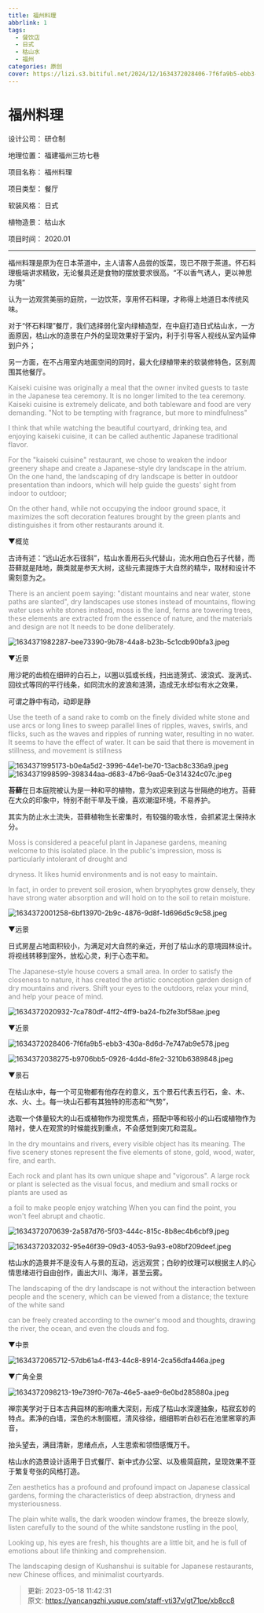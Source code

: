 ```yaml
---
title: 福州料理
abbrlink: 1
tags:
  - 餐饮店
  - 日式
  - 枯山水
  - 福州
categories: 原创
cover: https://lizi.s3.bitiful.net/2024/12/1634372028406-7f6fa9b5-ebb3-430a-8d6d-7e747ab9e578-222879.jpeg
---
```

# 福州料理

<font style="color:rgb(18, 18, 18);"></font>设计公司：   研仓制

地理位置：   福建福州三坊七巷

项目名称：  福州料理

项目类型：   餐厅

软装风格：   日式

植物造景：   枯山水

项目时间：   2020.01

---

福州料理是原为在日本茶道中，主人请客人品尝的饭菜，现已不限于茶道。怀石料理极端讲求精致，无论餐具还是食物的摆放要求很高。“不以香气诱人，更以神思为境”

认为一边观赏美丽的庭院，一边饮茶，享用怀石料理，才称得上地道日本传统风味。

对于“怀石料理”餐厅，我们选择弱化室内绿植造型，在中庭打造日式枯山水，一方面原因，枯山水的造景在户外的呈现效果好于室内，利于引导客人视线从室内延伸到户外；

另一方面，在不占用室内地面空间的同时，最大化绿植带来的软装修特色，区别周围其他餐厅。

<font style="color:#8C8C8C;">Kaiseki cuisine was originally a meal that the owner invited guests to taste in the Japanese tea ceremony. It is no longer limited to the tea ceremony. Kaiseki cuisine is extremely delicate, and both tableware and food are very demanding. "Not to be tempting with fragrance, but more to mindfulness"</font>

<font style="color:#8C8C8C;">I think that while watching the beautiful courtyard, drinking tea, and enjoying kaiseki cuisine, it can be called authentic Japanese traditional flavor.</font>

<font style="color:#8C8C8C;">For the "kaiseki cuisine" restaurant, we chose to weaken the indoor greenery shape and create a Japanese-style dry landscape in the atrium. On the one hand, the landscaping of dry landscape is better in outdoor presentation than indoors, which will help guide the guests' sight from indoor to outdoor;</font>

<font style="color:#8C8C8C;">On the other hand, while not occupying the indoor ground space, it maximizes the soft decoration features brought by the green plants and distinguishes it from other restaurants around it.</font>



▼概览



古诗有述：“远山近水石径斜”，枯山水善用石头代替山，流水用白色石子代替，而苔藓就是陆地，蕨类就是参天大树，这些元素提炼于大自然的精华，取材和设计不需刻意为之。

<font style="color:#8C8C8C;">There is an ancient poem saying: "distant mountains and near water, stone paths are slanted", dry landscapes use stones instead of mountains, flowing water uses white stones instead, moss is the land, ferns are towering trees, these elements are extracted from the essence of nature, and the materials and design are not It needs to be done deliberately.</font>

![1634371982287-bee73390-9b78-44a8-b23b-5c1cdb90bfa3.jpeg](https://lizi.s3.bitiful.net/2024/12/1634371982287-bee73390-9b78-44a8-b23b-5c1cdb90bfa3-812284.jpeg)

▼近景

用沙耙的齿梳在细碎的白石上，以圈以弧或长线，扫出涟漪式、波浪式、漩涡式、回纹式等同的平行线条，如同流水的波浪和涟漪，造成无水却似有水之效果，

可谓之静中有动，动即是静

<font style="color:#8C8C8C;">Use the teeth of a sand rake to comb on the finely divided white stone and use arcs or long lines to sweep parallel lines of ripples, waves, swirls, and flicks, such as the waves and ripples of running water, resulting in no water. It seems to have the effect of water. It can be said that there is movement in stillness, and movement is stillness</font>

![1634371995173-b0e4a5d2-3996-44e1-be70-13acb8c336a9.jpeg](https://lizi.s3.bitiful.net/2024/12/1634371995173-b0e4a5d2-3996-44e1-be70-13acb8c336a9-845061.jpeg)![1634371998599-398344aa-d683-47b6-9aa5-0e314324c07c.jpeg](https://lizi.s3.bitiful.net/2024/12/1634371998599-398344aa-d683-47b6-9aa5-0e314324c07c-747344.jpeg)

**苔藓**在日本庭院被认为是一种和平的植物，意为欢迎来到这与世隔绝的地方。苔藓在大众的印象中，特别不耐干旱及干燥，喜欢潮湿环境，不易养护。

其实为防止水土流失，苔藓植物生长密集时，有较强的吸水性，会抓紧泥土保持水分。

<font style="color:#8C8C8C;">Moss is considered a peaceful plant in Japanese gardens, meaning welcome to this isolated place. In the public's impression, moss is particularly intolerant of drought and</font>

<font style="color:#8C8C8C;">dryness. It likes humid environments and is not easy to maintain.</font>

<font style="color:#8C8C8C;">In fact, in order to prevent soil erosion, when bryophytes grow densely, they have strong water absorption and will hold on to the soil to retain moisture.</font>

![1634372001258-6bf13970-2b9c-4876-9d8f-1d696d5c9c58.jpeg](https://lizi.s3.bitiful.net/2024/12/1634372001258-6bf13970-2b9c-4876-9d8f-1d696d5c9c58-392329.jpeg)

▼远景



日式房屋占地面积较小，为满足对大自然的亲近，开创了枯山水的意境园林设计。将视线转移到室外，放松心灵，利于心态平和。

<font style="color:#8C8C8C;">The Japanese-style house covers a small area. In order to satisfy the closeness to nature, it has created the artistic conception garden design of dry mountains and rivers. Shift your eyes to the outdoors, relax your mind, and help your peace of mind.</font>

![1634372020932-7ca780df-4ff2-4ff9-ba24-fb2fe3bf58ae.jpeg](https://lizi.s3.bitiful.net/2024/12/1634372020932-7ca780df-4ff2-4ff9-ba24-fb2fe3bf58ae-448978.jpeg)

▼近景

![1634372028406-7f6fa9b5-ebb3-430a-8d6d-7e747ab9e578.jpeg](https://lizi.s3.bitiful.net/2024/12/1634372028406-7f6fa9b5-ebb3-430a-8d6d-7e747ab9e578-222879.jpeg)

![1634372038275-b9706bb5-0926-4d4d-8fe2-3210b6389848.jpeg](https://lizi.s3.bitiful.net/2024/12/1634372038275-b9706bb5-0926-4d4d-8fe2-3210b6389848-980355.jpeg)



▼景石



<font style="color:rgb(18, 18, 18);">在枯山水中，每一个可见物都有他存在的意义，五个景石代表五行石，金、木、水、火、土。每一块山石都有其独特的形态和“气势”，</font>

<font style="color:rgb(18, 18, 18);">选取一个体量较大的山石或植物作为视觉焦点，搭配中等和较小的山石或植物作为陪衬，使人在观赏的时候能找到重点，不会感觉到突兀和混乱。</font>

<font style="color:#8C8C8C;">In the dry mountains and rivers, every visible object has its meaning. The five scenery stones represent the five elements of stone, gold, wood, water, fire, and earth. </font>

<font style="color:#8C8C8C;">Each rock and plant has its own unique shape and "vigorous". A large rock or plant is selected as the visual focus, and medium and small rocks or plants are used as </font>

<font style="color:#8C8C8C;">a foil to make people enjoy watching  When you can find the point, you won't feel abrupt and chaotic.</font>

![1634372070639-2a587d76-5f03-444c-815c-8b8ec4b6cbf9.jpeg](https://lizi.s3.bitiful.net/2024/12/1634372070639-2a587d76-5f03-444c-815c-8b8ec4b6cbf9-523632.jpeg)

![1634372032032-95e46f39-09d3-4053-9a93-e08bf209deef.jpeg](https://lizi.s3.bitiful.net/2024/12/1634372032032-95e46f39-09d3-4053-9a93-e08bf209deef-069954.jpeg)



<font style="color:rgb(18, 18, 18);">枯山水的造景并不是</font><font style="color:rgb(25, 25, 25);">没有人与景的互动，远远观赏；</font><font style="color:rgb(18, 18, 18);">白砂的纹理可以</font><font style="color:rgb(25, 25, 25);">根据主人的心情思绪进行自由创作，画出大川、海洋，甚至云雾。</font>

<font style="color:#8C8C8C;">The landscaping of the dry landscape is not without the interaction between people and the scenery, which can be viewed from a distance; the texture of the white sand</font>

<font style="color:#8C8C8C;"> can be freely created according to the owner's mood and thoughts, drawing the river, the ocean, and even the clouds and fog.</font>

<font style="color:#8C8C8C;"></font>

▼中景

![1634372065712-57db61a4-ff43-44c8-8914-2ca56dfa446a.jpeg](https://lizi.s3.bitiful.net/2024/12/1634372065712-57db61a4-ff43-44c8-8914-2ca56dfa446a-105202.jpeg)



▼广角全景

![1634372098213-19e739f0-767a-46e5-aae9-6e0bd285880a.jpeg](https://lizi.s3.bitiful.net/2024/12/1634372098213-19e739f0-767a-46e5-aae9-6e0bd285880a-257280.jpeg)



<font style="color:rgb(18, 18, 18);">禅宗美学对于日本古典园林的影响重大深刻，形成了枯山水深邃抽象，枯寂玄妙的特点。</font>素净的白墙，深色的木制窗框，清风徐徐，细细聆听白砂石在池里窸窣的声音<font style="color:rgb(18, 18, 18);">，</font>

<font style="color:rgb(18, 18, 18);">抬头望去，满目清新，思绪点点，人生思索和领悟感慨万千。</font>

<font style="color:rgb(18, 18, 18);">枯山水的造景设计适用于日式餐厅、新中式办公室、以及极简庭院，呈现效果不亚于繁复夸张的风格打造。</font>

<font style="color:#8C8C8C;">Zen aesthetics has a profound and profound impact on Japanese classical gardens, forming the characteristics of deep abstraction, dryness and mysteriousness. </font>

<font style="color:#8C8C8C;">The plain white walls, the dark wooden window frames, the breeze slowly, listen carefully to the sound of the white sandstone rustling in the pool,</font>

<font style="color:#8C8C8C;">Looking up, his eyes are fresh, his thoughts are a little bit, and he is full of emotions about life thinking and comprehension.</font>

<font style="color:#8C8C8C;">The landscaping design of Kushanshui is suitable for Japanese restaurants, new Chinese offices, and minimalist courtyards.</font>



<font style="color:rgb(25, 25, 25);"></font>



> 更新: 2023-05-18 11:42:31  
> 原文: <https://yancangzhi.yuque.com/staff-vti37v/gt71pe/xb8cc8>